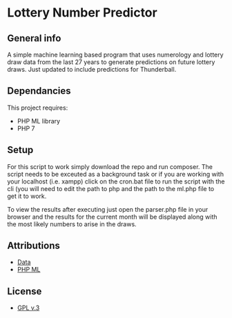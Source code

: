 # Lottery Number Predictor
## General info
A simple machine learning based program that uses numerology and lottery draw data from the last 27 years to generate predictions on future lottery draws. Just updated to include predictions for Thunderball.
	
## Dependancies
This project requires:
* PHP ML library 
* PHP 7
	
## Setup
For this script to work simply download the repo and run composer. The script needs to be exceuted as a background task or if you are working with your localhost (i.e. xampp) click on the cron.bat file to run the script with the cli (you will need to edit the path to php and the path to the ml.php file to get it to work.

To view the results after executing just open the parser.php file in your browser and the results for the current month will be displayed along with the most likely numbers to arise in the draws.

## Attributions
* [Data](http://lottery.merseyworld.com/)
* [PHP ML](https://php-ml.readthedocs.io/en/latest/)
## License
* [GPL v.3](http://www.gnu.org/licenses/gpl-3.0.en.html)
